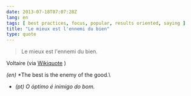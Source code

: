 ```yaml
---
date: 2013-07-18T07:07:28Z
lang: en
tags: [ best practices, focus, popular, results oriented, saying ]
title: "Le mieux est l'ennemi du bien"
type: quote
---
```


> Le mieux est l'ennemi du bien.

Voltaire (via [Wikiquote](http://en.wikiquote.org/wiki/Voltaire) )

*(en)* *The best is the enemy of the good.\
* *(pt) O* *óptimo* *é inimigo do bom.*

